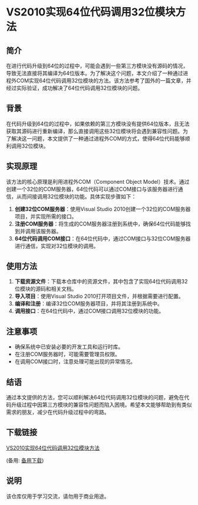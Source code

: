 # VS2010实现64位代码调用32位模块方法

## 简介

在进行代码升级到64位的过程中，可能会遇到一些第三方模块没有源码的情况，导致无法直接将其编译为64位版本。为了解决这个问题，本文介绍了一种通过进程外COM实现64位代码调用32位模块的方法。该方法参考了国外的一篇文章，并经过实际验证，成功解决了64位代码调用32位模块的问题。

## 背景

在代码升级到64位的过程中，如果依赖的第三方模块没有提供64位版本，且无法获取其源码进行重新编译，那么直接调用这些32位模块将会遇到兼容性问题。为了解决这一问题，本文提供了一种通过进程外COM的方式，使得64位代码能够顺利调用32位模块。

## 实现原理

该方法的核心原理是利用进程外COM（Component Object Model）技术。通过创建一个32位的COM服务器，64位代码可以通过COM接口与该服务器进行通信，从而间接调用32位模块的功能。具体实现步骤如下：

1. **创建32位COM服务器**：使用Visual Studio 2010创建一个32位的COM服务器项目，并实现所需的接口。
2. **注册COM服务器**：将生成的COM服务器注册到系统中，确保64位代码能够找到并调用该服务器。
3. **64位代码调用COM接口**：在64位代码中，通过COM接口与32位COM服务器进行通信，实现对32位模块的调用。

## 使用方法

1. **下载资源文件**：下载本仓库中的资源文件，其中包含了实现64位代码调用32位模块的源码和相关文档。
2. **导入项目**：使用Visual Studio 2010打开项目文件，并根据需要进行配置。
3. **编译和注册**：编译32位COM服务器项目，并将其注册到系统中。
4. **调用接口**：在64位代码中，通过COM接口调用32位模块的功能。

## 注意事项

- 确保系统中已安装必要的开发工具和运行时库。
- 在注册COM服务器时，可能需要管理员权限。
- 在调用COM接口时，注意处理可能出现的异常情况。

## 结语

通过本文提供的方法，您可以顺利解决64位代码调用32位模块的问题，避免在代码升级过程中因第三方模块的兼容性问题而陷入困境。希望本文能够帮助到有类似需求的朋友，减少在代码升级过程中的弯路。

## 下载链接
[VS2010实现64位代码调用32位模块方法](https://pan.quark.cn/s/82a44fbe3708) 

(备用: [备用下载](https://pan.baidu.com/s/19kklTr0pn6c6l_H76_GyOg?pwd=1234))

## 说明

该仓库仅用于学习交流，请勿用于商业用途。
